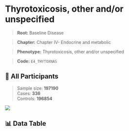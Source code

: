 # Thyrotoxicosis, other and/or unspecified

> **Root:** Baseline Disease  

> **Chapter:** Chapter IV- Endocrine and metabolic  

> **Phenotype:** Thyrotoxicosis, other and/or unspecified  

> **Code:** `E4_THYTOXNAS`

## 🧪 All Participants  
> Sample size: **197190**  
> Cases: **336**  
> Controls: **196854**
<img src="/Sensitive/Figures/ALL/Baseline/E4_THYTOXNAS.png"/>

## 📊 Data Table
<CsvTableMRF src="/Sensitive/Data/ALL/Baseline/LG_E4_THYTOXNAS.csv"/>

